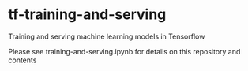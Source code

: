 # tf-training-and-serving
Training and serving machine learning models in Tensorflow

Please see training-and-serving.ipynb for details on this repository and contents
